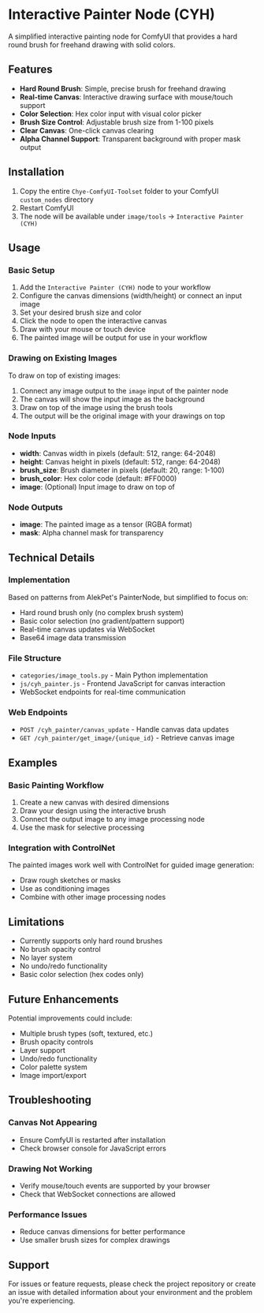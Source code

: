 # Interactive Painter Node (CYH)

A simplified interactive painting node for ComfyUI that provides a hard round brush for freehand drawing with solid colors.

## Features

- **Hard Round Brush**: Simple, precise brush for freehand drawing
- **Real-time Canvas**: Interactive drawing surface with mouse/touch support
- **Color Selection**: Hex color input with visual color picker
- **Brush Size Control**: Adjustable brush size from 1-100 pixels
- **Clear Canvas**: One-click canvas clearing
- **Alpha Channel Support**: Transparent background with proper mask output

## Installation

1. Copy the entire `Chye-ComfyUI-Toolset` folder to your ComfyUI `custom_nodes` directory
2. Restart ComfyUI
3. The node will be available under `image/tools` → `Interactive Painter (CYH)`

## Usage

### Basic Setup

1. Add the `Interactive Painter (CYH)` node to your workflow
2. Configure the canvas dimensions (width/height) or connect an input image
3. Set your desired brush size and color
4. Click the node to open the interactive canvas
5. Draw with your mouse or touch device
6. The painted image will be output for use in your workflow

### Drawing on Existing Images

To draw on top of existing images:
1. Connect any image output to the `image` input of the painter node
2. The canvas will show the input image as the background
3. Draw on top of the image using the brush tools
4. The output will be the original image with your drawings on top

### Node Inputs

- **width**: Canvas width in pixels (default: 512, range: 64-2048)
- **height**: Canvas height in pixels (default: 512, range: 64-2048)
- **brush_size**: Brush diameter in pixels (default: 20, range: 1-100)
- **brush_color**: Hex color code (default: #FF0000)
- **image**: (Optional) Input image to draw on top of

### Node Outputs

- **image**: The painted image as a tensor (RGBA format)
- **mask**: Alpha channel mask for transparency

## Technical Details

### Implementation

Based on patterns from AlekPet's PainterNode, but simplified to focus on:
- Hard round brush only (no complex brush system)
- Basic color selection (no gradient/pattern support)
- Real-time canvas updates via WebSocket
- Base64 image data transmission

### File Structure

- `categories/image_tools.py` - Main Python implementation
- `js/cyh_painter.js` - Frontend JavaScript for canvas interaction
- WebSocket endpoints for real-time communication

### Web Endpoints

- `POST /cyh_painter/canvas_update` - Handle canvas data updates
- `GET /cyh_painter/get_image/{unique_id}` - Retrieve canvas image

## Examples

### Basic Painting Workflow

1. Create a new canvas with desired dimensions
2. Draw your design using the interactive brush
3. Connect the output image to any image processing node
4. Use the mask for selective processing

### Integration with ControlNet

The painted images work well with ControlNet for guided image generation:
- Draw rough sketches or masks
- Use as conditioning images
- Combine with other image processing nodes

## Limitations

- Currently supports only hard round brushes
- No brush opacity control
- No layer system
- No undo/redo functionality
- Basic color selection (hex codes only)

## Future Enhancements

Potential improvements could include:
- Multiple brush types (soft, textured, etc.)
- Brush opacity controls
- Layer support
- Undo/redo functionality
- Color palette system
- Image import/export

## Troubleshooting

### Canvas Not Appearing
- Ensure ComfyUI is restarted after installation
- Check browser console for JavaScript errors

### Drawing Not Working
- Verify mouse/touch events are supported by your browser
- Check that WebSocket connections are allowed

### Performance Issues
- Reduce canvas dimensions for better performance
- Use smaller brush sizes for complex drawings

## Support

For issues or feature requests, please check the project repository or create an issue with detailed information about your environment and the problem you're experiencing.